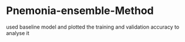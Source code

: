 # Pnemonia-ensemble-Method

used baseline model and plotted the training and validation accuracy to analyse it
